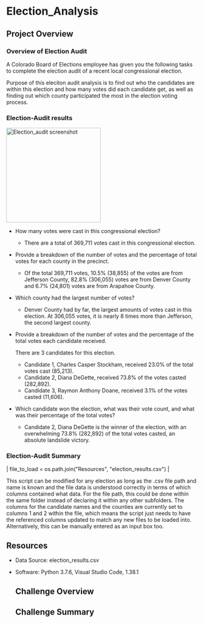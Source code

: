 # Election_Analysis

## Project Overview

### Overview of Election Audit

A Colorado Board of Elections employee has given you the following tasks to complete the election audit of a recent local congressional election.

Purpose of this eleciton audit analysis is to find out who the candidates are within this election and how many votes did each candidate get, as well as finding out which county participated the most in the election voting process.

### Election-Audit results

<img width="248" alt="Election_audit screenshot" src="https://user-images.githubusercontent.com/68725398/92498929-3cdc1c00-f1c9-11ea-8052-ed5ad67cbe07.png">

- How many votes were cast in this congressional election?

  + There are a total of 369,711 votes cast in this congressional election.

- Provide a breakdown of the number of votes and the percentage of total votes for each county in the precinct.
  + Of the total 369,711 votes, 10.5% (38,855) of the votes are from Jefferson County, 82.8% (306,055) votes are from Denver County and 6.7% (24,801) votes are from Arapahoe County.

- Which county had the largest number of votes?
  + Denver County had by far, the largest amounts of votes cast in this election. At 306,055 votes, it is nearly 8 times more than Jefferson, the second largest county.

- Provide a breakdown of the number of votes and the percentage of the total votes each candidate received.
  
  There are 3 candidates for this election. 
  + Candidate 1, Charles Casper Stockham, received 23.0% of the total votes cast (85,213). 
  + Candidate 2, Diana DeGette, received 73.8% of the votes casted (282,892). 
  + Candidate 3, Raymon Anthony Doane, received 3.1% of the votes casted (11,606).

- Which candidate won the election, what was their vote count, and what was their percentage of the total votes?
  + Candidate 2, Diana DeGette is the winner of the election, with an overwhelming 73.8% (282,892) of the total votes casted, an absolute landslide victory.

### Election-Audit Summary

|
file_to_load = os.path.join("Resources", "election_results.csv")
|

This script can be modified for any election as long as the .csv file path and name is known and the file data is understood correctly in terms of which columns contained what data. For the file path, this could be done within the same folder instead of declaring it within any other subfolders. The columns for the candidate names and the counties are currently set to columns 1 and 2 within the file, which means the script just needs to have the referenced columns updated to match any new files to be loaded into. Alternatively, this can be manually entered as an input box too.




## Resources
- Data Source: election_results.csv
- Software: Python 3.7.6, Visual Studio Code, 1.38.1
  
  ## Challenge Overview
  
  ## Challenge Summary
  
  
